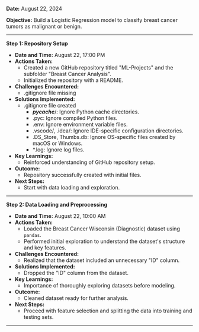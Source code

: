 **Date:** August 22, 2024

**Objective:** Build a Logistic Regression model to classify breast cancer tumors as malignant or benign.

---

**Step 1: Repository Setup**
- **Date and Time:** August 22, 17:00 PM
- **Actions Taken:**
  - Created a new GitHub repository titled "ML-Projects" and the subfolder "Breast Cancer Analysis".
  - Initialized the repository with a README.
- **Challenges Encountered:**
  - .gitignore file missing
- **Solutions Implemented:**
  - .gitignore file created
    - ___pycache___/: Ignore Python cache directories.
    - .pyc: Ignore compiled Python files.
    - .env: Ignore environment variable files.
    - .vscode/, .idea/: Ignore IDE-specific configuration directories.
    - .DS_Store, Thumbs.db: Ignore OS-specific files created by macOS or Windows.
    - *.log: Ignore log files.
- **Key Learnings:**
  - Reinforced understanding of GitHub repository setup.
- **Outcome:**
  - Repository successfully created with initial files.
- **Next Steps:**
  - Start with data loading and exploration.

---

**Step 2: Data Loading and Preprocessing**
- **Date and Time:** August 22, 10:00 AM
- **Actions Taken:**
  - Loaded the Breast Cancer Wisconsin (Diagnostic) dataset using `pandas`.
  - Performed initial exploration to understand the dataset's structure and key features.
- **Challenges Encountered:**
  - Realized that the dataset included an unnecessary "ID" column.
- **Solutions Implemented:**
  - Dropped the "ID" column from the dataset.
- **Key Learnings:**
  - Importance of thoroughly exploring datasets before modeling.
- **Outcome:**
  - Cleaned dataset ready for further analysis.
- **Next Steps:**
  - Proceed with feature selection and splitting the data into training and testing sets.

---
